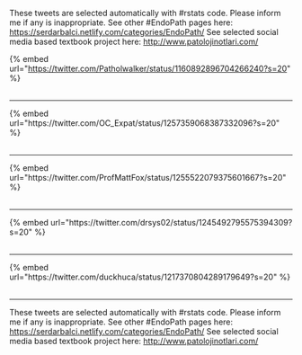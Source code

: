 

These tweets are selected automatically with #rstats code. Please inform me if any is inappropriate.
See other #EndoPath pages here: https://serdarbalci.netlify.com/categories/EndoPath/ 
See selected social media based textbook project here: http://www.patolojinotlari.com/

{% embed url="https://twitter.com/Patholwalker/status/1160892896704266240?s=20" %}<br>
<br>
<hr>
{% embed url="https://twitter.com/OC_Expat/status/1257359068387332096?s=20" %}<br>
<br>
<hr>
{% embed url="https://twitter.com/ProfMattFox/status/1255522079375601667?s=20" %}<br>
<br>
<hr>
{% embed url="https://twitter.com/drsys02/status/1245492795575394309?s=20" %}<br>
<br>
<hr>
{% embed url="https://twitter.com/duckhuca/status/1217370804289179649?s=20" %}<br>
<br>
<hr>


These tweets are selected automatically with #rstats code. Please inform me if any is inappropriate.
See other #EndoPath pages here: https://serdarbalci.netlify.com/categories/EndoPath/ 
See selected social media based textbook project here: http://www.patolojinotlari.com/

